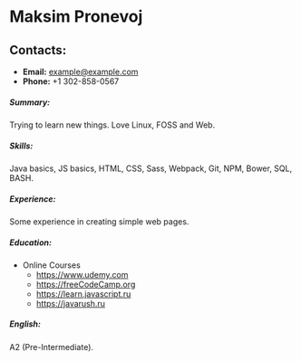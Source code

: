 # Maksim Pronevoj

## Contacts:
* __Email:__  example@example.com 
* __Phone:__ +1 302-858-0567

##### Summary:
Trying to learn new things. Love Linux, FOSS and Web.

##### Skills:
Java basics, JS basics, HTML, CSS, Sass, Webpack, Git, NPM, Bower, SQL, BASH.

##### Experience:
Some experience in creating simple web pages.

##### Education:
* Online Courses
  * https://www.udemy.com
  * https://freeCodeCamp.org
  * https://learn.javascript.ru
  * https://javarush.ru

##### English: 
A2 (Pre-Intermediate).

